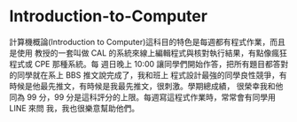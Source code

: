 # Introduction-to-Computer
計算機概論(Introduction to Computer)這科目的特色是每週都有程式作業，而且是使用
教授的一套叫做 CAL 的系統來線上編輯程式與核對執行結果，有點像瘋狂程式或 CPE 那種系統。每
週日晚上 10:00 讓同學們開始作答，把所有題目都答對的同學就在系上 BBS 推文說完成了，我和班上
程式設計最強的同學良性競爭，有時候是他最先推文，有時候是我最先推文，很刺激。學期總成績，
很榮幸我和他同為 99 分，99 分是這科評分的上限。每週寫這程式作業時，常常會有同學用 LINE 來問
我，我也很樂意幫助他們。
